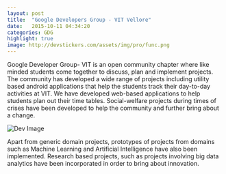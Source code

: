 ```yaml
---
layout: post
title:  "Google Developers Group - VIT Vellore"
date:   2015-10-11 04:34:20
categories: GDG
highlight: true
image: http://devstickers.com/assets/img/pro/func.png
---
```

Google Developer Group- VIT is an open community chapter where like minded students come together to discuss, plan and implement projects. The community has developed a wide range of projects including utility based android applications that help the students track their day-to-day activities at VIT. We have developed web-based applications to help students plan out their time tables. Social-welfare projects during times of crises have been developed to help the community and further bring about a change.
        

![Dev Image](http://4.bp.blogspot.com/-IOD6VutWGlA/UW8Jq05M0DI/AAAAAAAAAeA/OVckWFybKqg/s1600/DSC01317.JPG)

Apart from generic domain projects, prototypes of projects from domains such as Machine Learning and Artificial Intelligence have also been implemented. Research based projects, such as projects involving big data analytics have been incorporated in order to bring about innovation.
